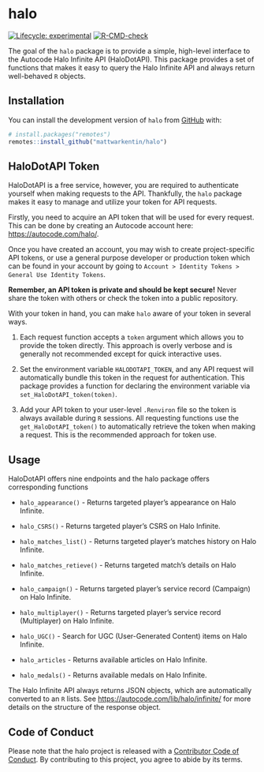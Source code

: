 
# halo

<!-- badges: start -->

[![Lifecycle:
experimental](https://img.shields.io/badge/lifecycle-experimental-orange.svg)](https://lifecycle.r-lib.org/articles/stages.html#experimental)
[![R-CMD-check](https://github.com/mattwarkentin/halo/workflows/R-CMD-check/badge.svg)](https://github.com/mattwarkentin/halo/actions)
<!-- badges: end -->

The goal of the `halo` package is to provide a simple, high-level
interface to the Autocode Halo Infinite API (HaloDotAPI). This package
provides a set of functions that makes it easy to query the Halo
Infinite API and always return well-behaved `R` objects.

## Installation

You can install the development version of `halo` from
[GitHub](https://github.com/) with:

``` r
# install.packages("remotes")
remotes::install_github("mattwarkentin/halo")
```

## HaloDotAPI Token

HaloDotAPI is a free service, however, you are required to authenticate
yourself when making requests to the API. Thankfully, the `halo` package
makes it easy to manage and utilize your token for API requests.

Firstly, you need to acquire an API token that will be used for every
request. This can be done by creating an Autocode account here:
<https://autocode.com/halo/>.

Once you have created an account, you may wish to create
project-specific API tokens, or use a general purpose developer or
production token which can be found in your account by going to
`Account > Identity Tokens > General Use Identity Tokens`.

**Remember, an API token is private and should be kept secure!** Never
share the token with others or check the token into a public repository.

With your token in hand, you can make `halo` aware of your token in
several ways.

1.  Each request function accepts a `token` argument which allows you to
    provide the token directly. This approach is overly verbose and is
    generally not recommended except for quick interactive uses.

2.  Set the environment variable `HALODOTAPI_TOKEN`, and any API request
    will automatically bundle this token in the request for
    authentication. This package provides a function for declaring the
    environment variable via `set_HaloDotAPI_token(token)`.

3.  Add your API token to your user-level `.Renviron` file so the token
    is always available during `R` sessions. All requesting functions
    use the `get_HaloDotAPI_token()` to automatically retrieve the token
    when making a request. This is the recommended approach for token
    use.

## Usage

HaloDotAPI offers nine endpoints and the halo package offers
corresponding functions

-   `halo_appearance()` - Returns targeted player’s appearance on Halo
    Infinite.

-   `halo_CSRS()` - Returns targeted player’s CSRS on Halo Infinite.

-   `halo_matches_list()` - Returns targeted player’s matches history on
    Halo Infinite.

-   `halo_matches_retieve()` - Returns targeted match’s details on Halo
    Infinite.

-   `halo_campaign()` - Returns targeted player’s service record
    (Campaign) on Halo Infinite.

-   `halo_multiplayer()` - Returns targeted player’s service record
    (Multiplayer) on Halo Infinite.

-   `halo_UGC()` - Search for UGC (User-Generated Content) items on Halo
    Infinite.

-   `halo_articles` - Returns available articles on Halo Infinite.

-   `halo_medals()` - Returns available medals on Halo Infinite.

The Halo Infinite API always returns JSON objects, which are
automatically converted to an `R` lists. See
<https://autocode.com/lib/halo/infinite/> for more details on the
structure of the response object.

## Code of Conduct

Please note that the halo project is released with a [Contributor Code
of
Conduct](https://contributor-covenant.org/version/2/0/CODE_OF_CONDUCT.html).
By contributing to this project, you agree to abide by its terms.
